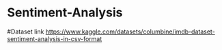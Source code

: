 # Sentiment-Analysis
#Dataset link
https://www.kaggle.com/datasets/columbine/imdb-dataset-sentiment-analysis-in-csv-format
